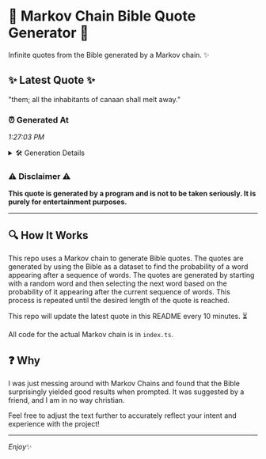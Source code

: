 # 📖 Markov Chain Bible Quote Generator 📖

Infinite quotes from the Bible generated by a Markov chain. ✨

## ✨ Latest Quote ✨
"them; all the inhabitants of canaan shall melt away."

### ⏰ Generated At
*1:27:03 PM*

<details>
    <summary>🛠️ Generation Details</summary>
    <p>
        <strong>🌱 Seed:</strong> them;<br>
        <strong>🔄 Iterations:</strong> 8<br>
        <strong>📜 Context History:</strong><br>[ them; ]: all<br>[ them;, all ]: the<br>[ them;, all, the ]: inhabitants<br>[ them;, all, the, inhabitants ]: of<br>[ them;, all, the, inhabitants, of ]: canaan<br>[ them;, all, the, inhabitants, of, canaan ]: shall<br>[ all, the, inhabitants, of, canaan, shall ]: melt<br>[ the, inhabitants, of, canaan, shall, melt ]: away.<br>
    </p>
</details>

### ⚠️ Disclaimer ⚠️
**This quote is generated by a program and is not to be taken seriously. It is purely for entertainment purposes.**

---

## 🔍 How It Works

This repo uses a Markov chain to generate Bible quotes. The quotes are generated by using the Bible as a dataset to find the probability of a word appearing after a sequence of words. The quotes are generated by starting with a random word and then selecting the next word based on the probability of it appearing after the current sequence of words. This process is repeated until the desired length of the quote is reached.

This repo will update the latest quote in this README every 10 minutes. ⏳

All code for the actual Markov chain is in `index.ts`.

## ❓ Why

I was just messing around with Markov Chains and found that the Bible surprisingly yielded good results when prompted. 
It was suggested by a friend, and I am in no way christian.

Feel free to adjust the text further to accurately reflect your intent and experience with the project!

---

*Enjoy*✨
